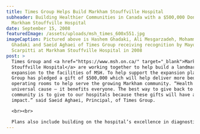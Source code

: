 ```yaml
---
title: Times Group Helps Build Markham Stouffville Hospital
subheader: Building Healthier Communities in Canada with a $500,000 Donation to
  Markham Stouffville Hospital
date: September 15, 2008
featuredImage: /assets/uploads/msh_times_600x551.jpg
imageCaption: Pictured above is Hashem Ghadaki, Ali Mesgarzadeh, Mohammad
  Ghadaki and Saeid Aghaei of Times Group receiving recognition by Mayor Frank
  Scarpitti at Markham Stouffville Hospital in 2008
post: >
  Times Group and <a href="https://www.msh.on.ca/" target="_blank">Markham
  Stouffville Hospital</a> are working together to help build a landmark
  expansion to the facilities of MSH. To help support the expansion plans, Times
  Group has pledged a gift of $500,000 which will help deliver more beds and
  operating rooms to help serve the growing Markham community. “Health care is a
  universal cause – it benefits everyone. The best way to give back to the
  community is to give to our hospitals because these gifts will have a profound
  impact.” said Saeid Aghaei, Principal, of Times Group.

  <br><br>

  Plans also include building on the hospital’s excellence in diagnostic imaging and adding more clinic space so the community can better access wellness services, such as rehabilitation and diabetes education. “We are lucky to have an excellent health-care system and we want to ensure that our community continues to receive equal access to excellent care.” said Hashem Ghadaki, President of Times Group.
---
```


